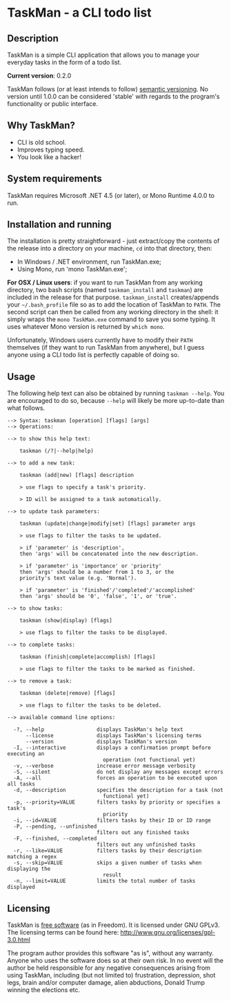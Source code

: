 # TaskMan - a CLI todo list
## Description

TaskMan is a simple CLI application that allows you to manage your everyday tasks in the form of a todo list.

**Current version**: 0.2.0

TaskMan follows (or at least intends to follow) [semantic versioning](http://semver.org/). No version until 1.0.0 can be considered 'stable' with regards to the program's functionality or public interface.

## Why TaskMan?

* CLI is old school.
* Improves typing speed.
* You look like a hacker!

## System requirements

TaskMan requires Microsoft .NET 4.5 (or later), or Mono Runtime 4.0.0 to run.

## Installation and running

The installation is pretty straightforward - just extract/copy the contents of the release into a directory on your machine, `cd` into that directory, then:

* In Windows / .NET environment, run TaskMan.exe;  
* Using Mono, run 'mono TaskMan.exe';

**For OSX / Linux users**: if you want to run TaskMan from any working directory, two bash scripts (named `taskman_install` and `taskman`) are included in the release for that purpose. `taskman_install` creates/appends your `~/.bash_profile` file so as to add the location of TaskMan to `PATH`. The second script can then be called from any working directory in the shell: it simply wraps the `mono TaskMan.exe` command to save you some typing. It uses whatever Mono version is returned by `which mono`.

Unfortunately, Windows users currently have to modify their `PATH` themselves (if they want to run TaskMan from anywhere), but I guess anyone using a CLI todo list is perfectly capable of doing so.

## Usage 

The following help text can also be obtained by running `taskman --help`. You are encouraged to do so, because `--help` will likely be more up-to-date than what follows.

	--> Syntax: taskman [operation] [flags] [args]
	--> Operations:

	--> to show this help text: 

		taskman (/?|--help|help)

	--> to add a new task:

		taskman (add|new) [flags] description

		> use flags to specify a task's priority.

		> ID will be assigned to a task automatically.
	    
	--> to update task parameters:
		
		taskman (update|change|modify|set) [flags] parameter args

		> use flags to filter the tasks to be updated.

		> if 'parameter' is 'description',
		then 'args' will be concatenated into the new description.
			
		> if 'parameter' is 'importance' or 'priority'
		then 'args' should be a number from 1 to 3, or the
		priority's text value (e.g. 'Normal').

		> if 'parameter' is 'finished'/'completed'/'accomplished'
		then 'args' should be '0', 'false', '1', or 'true'.

	--> to show tasks:

		taskman (show|display) [flags]

		> use flags to filter the tasks to be displayed.

	--> to complete tasks:

		taskman (finish|complete|accomplish) [flags]

		> use flags to filter the tasks to be marked as finished.

	--> to remove a task:

		taskman (delete|remove) [flags]
		 
		> use flags to filter the tasks to be deleted.

	--> available command line options:

	  -?, --help                 displays TaskMan's help text
	      --license              displays TaskMan's licensing terms
	      --version              displays TaskMan's version
	  -I, --interactive          displays a confirmation prompt before executing an
	                               operation (not functional yet)
	  -v, --verbose              increase error message verbosity
	  -S, --silent               do not display any messages except errors
	  -A, --all                  forces an operation to be executed upon all tasks
	  -d, --description          specifies the description for a task (not
	                               functional yet)
	  -p, --priority=VALUE       filters tasks by priority or specifies a task's
	                               priority
	  -i, --id=VALUE             filters tasks by their ID or ID range
	  -P, --pending, --unfinished
	                             filters out any finished tasks
	  -F, --finished, --completed
	                             filters out any unfinished tasks
	  -r, --like=VALUE           filters tasks by their description matching a regex
	  -s, --skip=VALUE           skips a given number of tasks when displaying the
	                               result
	  -n, --limit=VALUE          limits the total number of tasks displayed

## Licensing

TaskMan is [free software](http://www.gnu.org/philosophy/free-sw.html) (as in Freedom). It is licensed under GNU GPLv3. The licensing terms can be found here: http://www.gnu.org/licenses/gpl-3.0.html

The program author provides this software "as is", without any warranty. Anyone who uses the software does so at their own risk. In no event will the author be held responsible for any negative consequences arising from using TaskMan, including (but not limited to) frustration, depression, shot legs, brain and/or computer damage, alien abductions, Donald Trump winning the elections etc.